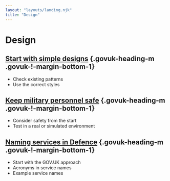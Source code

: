 ```yaml
---
layout: "layouts/landing.njk"
title: "Design"
---
```


# Design

## [Start with simple designs](/design/start-with-simple-designs/) {.govuk-heading-m .govuk-!-margin-bottom-1}

- Check existing patterns
- Use the correct styles

## [Keep military personnel safe](/design/keep-military-personnel-safe/) {.govuk-heading-m .govuk-!-margin-bottom-1}

- Consider safety from the start
- Test in a real or simulated environment

## [Naming services in Defence](/design/naming-services-in-defence/) {.govuk-heading-m .govuk-!-margin-bottom-1}

- Start with the GOV.UK approach
- Acronyms in service names
- Example service names
